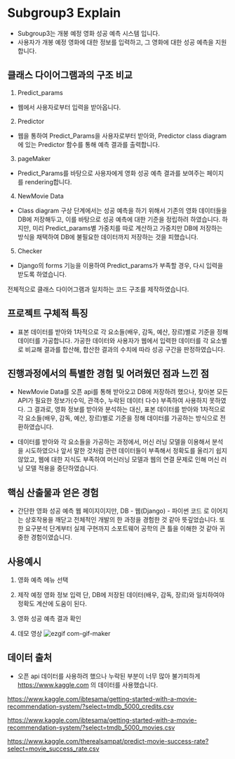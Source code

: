 # Subgroup3 Explain
- Subgroup3는 개봉 예정 영화 성공 예측 시스템 입니다.
- 사용자가 개봉 예정 영화에 대한 정보를 입력하고, 그 영화에 대한 성공 예측을 지원합니다.

## 클래스 다이어그램과의 구조 비교

1. Predict_params

- 웹에서 사용자로부터 입력을 받아옵니다.

2. Predictor
  
- 웹을 통하여 Predict_Params을 사용자로부터 받아와, Predictor class diagram에 있는 Predictor 함수를 통해 예측 결과를 출력합니다.
  
3. pageMaker

- Predict_Params를 바탕으로 사용자에게 영화 성공 예측 결과를 보여주는 페이지를 rendering합니다.

4. NewMovie Data

- Class diagram 구상 단계에서는 성공 예측을 하기 위해서 기존의 영화 데이터들을 DB에 저장해두고, 이를 바탕으로 성공 예측에 대한 기준을 정립하려 하였습니다. 하지만, 미리 Predict_params별 가중치를 따로 계산하고 가중치만 DB에 저장하는 방식을 채택하여 DB에 불필요한 데이터까지 저장하는 것을 피했습니다.

5. Checker

- Django의 forms 기능을 이용하여 Predict_params가 부족할 경우, 다시 입력을 받도록 하였습니다.

전체적으로 클래스 다이어그램과 일치하는 코드 구조를 제작하였습니다.

## 프로젝트 구체적 특징 

- 표본 데이터를 받아와 1차적으로 각 요소들(배우, 감독, 예산, 장르)별로 기준을 정해 데이터를 가공합니다. 가공한 데이터와 사용자가 웹에서 입력한 데이터를 각 요소별로 비교해 결과를 합산해, 합산한 결과의 수치에 따라 성공 구간을 판정하였습니다.

## 진행과정에서의 특별한 경험 및 어려웠던 점과 느낀 점

- NewMovie Data를 오픈 api를 통해 받아오고 DB에 저장하려 했으나, 찾아본 모든 API가 필요한 정보가(수익, 관객수, 누락된 데이터 다수) 부족하여 사용하지 못하였다. 그 결과로, 영화 정보를 받아와 분석하는 대신, 표본 데이터를 받아와 1차적으로 각 요소들(배우, 감독, 예산, 장르)별로 기준을 정해 데이터를 가공하는 방식으로 전환하였습니다.

- 데이터를 받아와 각 요소들을 가공하는 과정에서, 머신 러닝 모델을 이용해서 분석을 시도하였으나 앞서 말한 것처럼 관련 데이터들이 부족해서 정확도를 올리기 쉽지 않았고, 웹에 대한 지식도 부족하여 머신러닝 모델과 웹의 연결 문제로 인해 머신 러닝 모델 적용을 중단하였습니다. 

## 핵심 산출물과 얻은 경험

- 간단한 영화 성공 예측 웹 페이지이지만, DB - 웹(Django) - 파이썬 코드 로 이어지는 상호작용을 깨닫고 전체적인 개발의 한 과정을 경험한 것 같아 뜻깊었습니다. 또한 요구분석 단계부터 실제 구현까지 소포트웨어 공학의 큰 틀을 이해한 것 같아 귀중한 경험이였습니다.

## 사용예시
1. 영화 예측 메뉴 선택

2. 제작 예정 영화 정보 입력 단, DB에 저장된 데이터(배우, 감독, 장르)와 일치하여야 정확도 계산에 도움이 된다.

3. 영화 성공 예측 결과 확인

4. 데모 영상
![ezgif com-gif-maker](https://user-images.githubusercontent.com/33649931/120144708-65a3b600-c21d-11eb-9c76-1c54981ff20e.gif)

## 데이터 출처

 - 오픈 api 데이터를 사용하려 했으나 누락된 부분이 너무 많아 불가피하게 https://www.kaggle.com 의 데이터를 사용했습니다.
  
https://www.kaggle.com/ibtesama/getting-started-with-a-movie-recommendation-system/?select=tmdb_5000_credits.csv

https://www.kaggle.com/ibtesama/getting-started-with-a-movie-recommendation-system/?select=tmdb_5000_movies.csv

https://www.kaggle.com/therealsampat/predict-movie-success-rate?select=movie_success_rate.csv